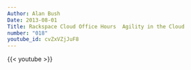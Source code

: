 ```yaml
---
Author: Alan Bush
Date: 2013-08-01
Title: Rackspace Cloud Office Hours  Agility in the Cloud
number: "018"
youtube_id: cvZxVZjJuF8
---
```


{{< youtube >}}
